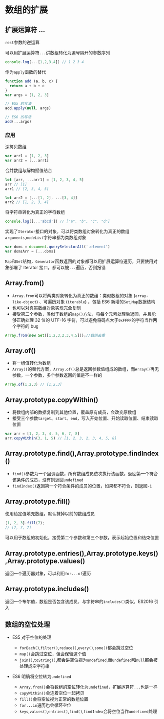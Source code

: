 # 数组的扩展

## 扩展运算符 ...

`rest`参数的逆运算

可以用扩展运算符`...`讲数组转化为逗号隔开的参数序列

```javascript
console.log(...[1,2,3,4]) // 1 2 3 4
```

作为`apply`函数的替代

```javascript
function add (a, b, c) {
  return a + b + c
}
var args = [1, 2, 3]

// ES5 的写法
add.apply(null, args)

// ES6 的写法
add(...args)
```

### 应用

深拷贝数组

```javascript
var arr1 = [1, 2, 3]
var arr2 = [...arr1]
```

合并数组与解构赋值结合

```javascript
let [arr, ...arr1] = [1, 2, 3, 4, 5]
arr // [1]
arr1 // [2, 3, 4, 5]

let arr2 = [...[1, 2], ...[3, 4]]
arr2 // [1, 2, 3, 4]
```

将字符串转化为真正的字符数组

```javascript
console.log([...'abcd']) // ["a", "b", "c", "d"]
```

实现了`Iterator`接口的对象，可以将类数组对象转化为真正的数组`arguments`,`nodeList`字符串都为类数组对象

```javascript
var doms = document.querySelectorAll('.element')
var domsArr = [...doms]
```

`Map`和`Set`结构，`Generator`函数返回的对象都可以用扩展运算符遍历，只要使用对象部署了 Iterator 接口，都可以被`...`遍历，否则报错

## Array.from()

* `Array.from`可以将两类对象转化为真正的数组：类似数组的对象 (`array-like-object`) 、可遍历对象 (`iterable`) ，包括 ES6 新增的`Set`,`Map`数据结构
* 也可以对真实数组对象实现完全复制
* 接受第二个参数，类似于数组的`map()`方法，将每个元素处理后返回，并且能够正确处理 32 位的 UTF-16 字符，可以避免将码点大于`0xFFFF`的字符当作两个字符的 bug

```javascript
Array.from(new Set([1,2,3,2,3,4,5]));//数组去重
```

## Array.of()

* 将一组值转化为数组
* `Array()`的替代方案，`Array.of()`总是返回参数值组成的数组，而`Array()`再无参数，一个参数，多个参数返回的值是不一样的

```javascript
Array.of(1,2,3)	// [1,2,3]
```

## Array.prototype.copyWithin()

* 将数组内部的数据复制到其他位置，覆盖原有成员，会改变原数组
* 接受三个参数`target`、`start`、`end`，写入开始位置、开始读取位置、结束读取位置

```javascript
var arr = [1, 2, 3, 4, 5, 6, 7, 8]
arr.copyWithin(3, 1, 5) // [1, 2, 3, 2, 3, 4, 5, 8]
```

## Array.prototype.find(),Array.prototype.findIndex()

* `find()`参数为一个回调函数，所有数组成员依次执行该函数，返回第一个符合该条件的成员，没有则返回`undefined`
* `findIndex()`返回第一个符合条件的成员的位置，如果都不符合，则返回`-1`

## Array.prototype.fill()

使用给定值填充数组，默认抹掉以前的数组成员

```javascript
[1, 2, 3].fill(7);
// [7, 7, 7]
```

可以用于数组的初始化，接受第二个参数和第三个参数，表示起始位置和结束位置

## Array.prototype.entries(),Array.prototype.keys(),Array.prototype.values()

返回一个遍历器对象，可以利用`for...of`遍历

## Array.prototype.includes()

返回一个布尔值，数组是否包含该成员，与字符串的`includes()`类似，ES2016 引入

## 数组的空位处理

* ES5 对于空位的处理
	* `forEach()`,`filter()`,`reduce()`,`every()`,`some()`都会跳过空位
	* `map()`会跳过空位，但会保留这个值
	* `join()`,`toString()`,都会讲空位视为`undefined`,而`undefined`和`null`都会被处理成空字符串

* ES6 明确将空位转为`undefined`
	* `Array.from()`会将数组的空位转化为`undefined`，扩展运算符`...`也是一样
	* `copyWithin()`会连着空位一起拷贝
	* `fill()`会将空位视为正常的数组位置
	* `for...in`遍历也会循环空位
	* `keys`,`values()`,`entries()`,`find()`,`findIndex`会将空位当作`undefined`处理